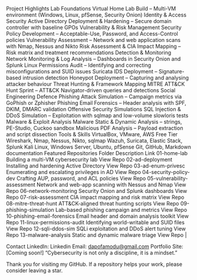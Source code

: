  Project Highlights
Lab Foundations
Virtual Home Lab Build – Multi-VM environment (Windows, Linux, pfSense, Security Onion)
Identity & Access Security
Active Directory Deployment & Hardening – Secure domain controller with baseline GPOs
Vulnerability & Risk Management
Security Policy Development – Acceptable-Use, Password, and Access-Control policies
Vulnerability Assessment – Network and web application scans with Nmap, Nessus and Nikto
Risk Assessment & CIA Impact Mapping – Risk matrix and treatment recommendations
Detection & Monitoring
Network Monitoring & Log Analysis – Dashboards in Security Onion and Splunk
Linux Permissions Audit – Identifying and correcting misconfigurations and SUID issues
Suricata IDS Deployment – Signature-based intrusion detection
Honeypot Deployment – Capturing and analysing attacker behaviour
Threat Hunting & Framework Mapping
MITRE ATT&CK Hunt Sprint – ATT&CK Navigator-driven queries and detections
Social Engineering Defence
Phishing Attack Simulation – Campaign metrics via GoPhish or Zphisher
Phishing Email Forensics – Header analysis with SPF, DKIM, DMARC validation
Offensive Security Simulations
SQL Injection & DDoS Simulation – Exploitation with sqlmap and low-volume slowloris tests
Malware & Exploit Analysis
Malware Static & Dynamic Analysis – strings, PE-Studio, Cuckoo sandbox
Malicious PDF Analysis – Payload extraction and script dissection
Tools & Skills
VirtualBox, VMware, AWS Free Tier
Wireshark, Nmap, Nessus, Nikto, sqlmap
Wazuh, Suricata, Elastic Stack, Splunk
Kali Linux, Windows Server, Ubuntu, pfSense
Git, GitHub, Markdown documentation
Featured Repositories
Folder	Description	Link
01-home-lab	Building a multi-VM cybersecurity lab	View Repo
02-ad-deployment	Installing and hardening Active Directory	View Repo
03-ad-enum-privesc	Enumerating and escalating privileges in AD	View Repo
04-security-policy-dev	Crafting AUP, password, and ACL policies	View Repo
05-vulnerability-assessment	Network and web-app scanning with Nessus and Nmap	View Repo
06-network-monitoring	Security Onion and Splunk dashboards	View Repo
07-risk-assessment	CIA impact mapping and risk matrix	View Repo
08-mitre-threat-hunt	ATT&CK-aligned threat hunting scripts	View Repo
09-phishing-simulation	Lab-based phishing campaign and metrics	View Repo
10-phishing-email-forensics	Email header and domain analysis toolkit	View Repo
11-linux-permissions-audit	Identifying world-writable and SUID files	View Repo
12-sqli-ddos-sim	SQLi exploitation and DDoS alert tuning	View Repo
13-malware-analysis	Static and dynamic malware triage	View Repo
|

Contact
LinkedIn: Linkedin
Email: dapofamodu@gmail.com
Portfolio Site: [Coming soon!]
“Cybersecurity is not only a discipline, it is a mindset.”

Thank you for visiting my GitHub. If a repository helps your work, please consider leaving a star.
